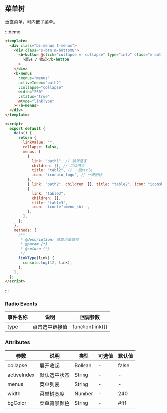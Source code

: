 <!--
 * @Description: 菜单树
 * @Version: 2.0
 * @Autor: wuwei3
 * @Date: 2020-05-08 20:30:21
 * @LastEditors: Please set LastEditors
 * @LastEditTime: 2021-04-15 09:31:59
 -->

## 菜单树

垂直菜单，可内嵌子菜单。

:::demo

```html
<template>
  <div class="bi-menus t-menus">
    <div class="s-btn m-bottom8">
      <b-button @click="collapse = !collapse" type="info" class="m-bottom8"
        >展开 / 收起</b-button
      >
    </div>
    <b-menus
      :menus="menus"
      activeIndex="path2"
      :collapse="collapse"
      width="250"
      :status="true"
      @type="linkType"
    ></b-menus>
  </div>
</template>

<script>
  export default {
    data() {
      return {
        linkValue: "",
        collapse: false,
        menus: [
          {
            link: "path1", // 跳转路径
            children: [], // 二级节点
            title: "tabl2", // 一级title
            icon: "iconbio_logo", // 一级图标
          },
          { link: "path2", children: [], title: "table2", icon: "iconshape" },
          {
            link: "table3",
            children: [],
            title: "table3",
            icon: "iconleftmenu_shit",
          },
        ],
      };
    },
    methods: {
      /**
       * @description: 获取点击路径
       * @param {*}
       * @return {*}
       */
      linkType(link) {
        console.log(12, link);
      },
    },
  };
</script>
```

:::

### Radio Events

| 事件名称 | 说明           | 回调参数         |
| -------- | -------------- | ---------------- |
| type     | 点击选中链接值 | function(link){} |

### Attributes

| 参数        | 说明         | 类型    | 可选值 | 默认值 |
| ----------- | ------------ | ------- | ------ | ------ |
| collapse    | 展开收起     | Bollean | -      | false  |
| activeIndex | 默认选中状态 | String  | -      | -      |
| menus       | 菜单列表     | String  | -      | -      |
| width       | 菜单树宽度   | Number  | -      | 240    |
| bgColor     | 菜单背景颜色 | String  | -      | #fff   |
